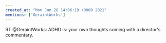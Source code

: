 ```yaml
---
created_at: "Mon Jun 28 14:06:19 +0000 2021"
mentions: ['GeraintWorks']
---
```


RT @GeraintWorks: ADHD is: your own thoughts coming with a director's commentary.